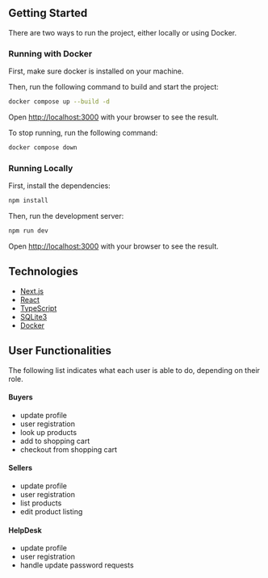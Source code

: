 ## Getting Started

There are two ways to run the project, either locally or using Docker.

### Running with Docker

First, make sure docker is installed on your machine.

Then, run the following command to build and start the project:

```bash
docker compose up --build -d
```

Open [http://localhost:3000](http://localhost:3000) with your browser to see the result.

To stop running, run the following command:

```bash
docker compose down
```

### Running Locally

First, install the dependencies:

```bash
npm install
```

Then, run the development server:

```bash
npm run dev
```

Open [http://localhost:3000](http://localhost:3000) with your browser to see the result.

## Technologies

- [Next.js](https://nextjs.org/)
- [React](https://reactjs.org/)
- [TypeScript](https://www.typescriptlang.org/)
- [SQLite3](https://www.sqlite.org/index.html)
- [Docker](https://www.docker.com/)

## User Functionalities
The following list indicates what each user is able to do, depending on their role. 

#### Buyers
- update profile
- user registration
- look up products
- add to shopping cart
- checkout from shopping cart

#### Sellers
- update profile
- user registration
- list products
- edit product listing

#### HelpDesk
- update profile
- user registration
- handle update password requests